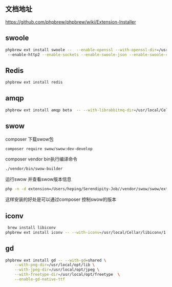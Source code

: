 ## 文档地址
https://github.com/phpbrew/phpbrew/wiki/Extension-Installer

## swoole
```bash
phpbrew ext install swoole --  --enable-openssl --with-openssl-dir=/usr/local/opt/openssl@1.1/  ##根据自己主机目录位置填写
 --enable-http2 --enable-sockets --enable-swoole-json --enable-swoole-curl

```

## Redis
```bash
phpbrew ext install redis
```

## amqp
```bash
phpbrew ext install amqp beta  -- --with-librabbitmq-dir=/usr/local/Cellar/rabbitmq-c/0.10.0  ## librabbitmq地址
```

## swow
composer 下载swow包
```bash
composer require swow/swow:dev-develop
```
composer vendor bin执行编译命令
```bash
./vendor/bin/swow-builder
```
运行swow 并查看swow版本信息
```bash
php -n -d extension=/Users/heping/Serendipity-Job//vendor/swow/swow/ext/modules/swow.so --ri swow
```
这样安装的好处是可以通过composer 控制swow的版本

##  iconv
```bash
 brew install libiconv
phpbrew ext install iconv -- --with-iconv=/usr/local/Cellar/libiconv/1.16
```

## gd
```bash
phpbrew ext install gd -- --with-gd=shared \
    --with-png-dir=/usr/local/opt/lib \
    --with-jpeg-dir=/usr/local/opt/jpeg \
    --with-freetype-dir=/usr/local/opt/freetype  \
    --enable-gd-native-ttf
```

